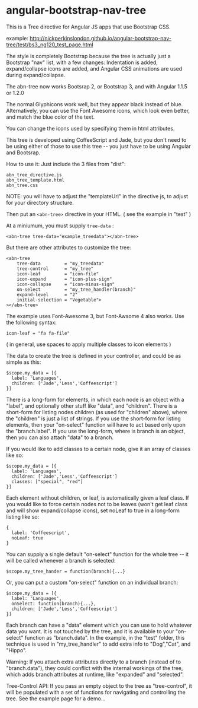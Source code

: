 angular-bootstrap-nav-tree
==========================

This is a Tree directive for Angular JS apps that use Bootstrap CSS.

example: http://nickperkinslondon.github.io/angular-bootstrap-nav-tree/test/bs3_ng120_test_page.html

The style is completely Bootstrap because the tree is actually just a Bootstrap "nav" list, with a few changes:  Indentation is added, expand/collapse icons are added, and Angular CSS animations are used during expand/collapse.

The abn-tree now works Bootsrap 2, or Bootstrap 3, and with Angular 1.1.5 or 1.2.0

The normal Glyphicons work well, but they appear black instead of blue.  Alternatively, you can use the Font Awesome icons, which look even better, and match the blue color of the text.

You can change the icons used by specifying them in html attributes.

This tree is developed using CoffeeScript and Jade, but you don't need to be using either of those to use this tree -- you just have to be using Angular and Bootsrap.


How to use it:
Just include the 3 files from "dist":

    abn_tree_directive.js
    abn_tree_template.html
    abn_tree.css

NOTE: you will have to adjust the "templateUrl" in the directive js, to adjust for your directory structure.


Then put an `<abn-tree>` directive in your HTML.
( see the example in "test" )

At a miniumum, you must supply `tree-data` :

    <abn-tree tree-data="example_treedata"></abn-tree>

But there are other attributes to customize the tree:

    <abn-tree 
        tree-data         = "my_treedata"
        tree-control      = "my_tree"
        icon-leaf         = "icon-file"
        icon-expand       = "icon-plus-sign"
        icon-collapse     = "icon-minus-sign"
        on-select         = "my_tree_handler(branch)"
        expand-level      = "2"
        initial-selection = "Vegetable">      
    ></abn-tree>

The example uses Font-Awesome 3, but Font-Awsome 4 also works.
Use the following syntax:

    icon-leaf = "fa fa-file"
    
( in general, use spaces to apply multiple classes to icon elements )


The data to create the tree is defined in your controller, and could be as simple as this:

    $scope.my_data = [{
      label: 'Languages',
      children: ['Jade','Less','Coffeescript']
    }]

There is a long-form for elements, in which each node is an object with a "label", and optionally other stuff like "data", and "children".
There is a short-form for listing nodes children (as used for "children" above), where the "children" is just a list of strings.
If you use the short-form for listing elements, then your "on-select" function will have to act based only upon the "branch.label".  If you use the 
long-form, where is branch is an object, then you can also attach "data" to a branch.

If you would like to add classes to a certain node, give it an array of classes like so:

    $scope.my_data = [{
      label: 'Languages',
      children: ['Jade','Less','Coffeescript']
      classes: ["special", "red"]
    }]

Each element without children, or leaf, is automatically given a leaf class. If you would like to force certain nodes not to be leaves (won't get leaf class and will show expand/collapse icons), set noLeaf to true in a long-form listing like so:

    {
      label: 'Coffeescript',
      noLeaf: true
    }

You can supply a single default "on-select" function for the whole tree -- it will be called whenever a branch is selected:

    $scope.my_tree_hander = function(branch){...}


Or, you can put a custom "on-select" function on an individual branch:

    $scope.my_data = [{
      label: 'Languages',
      onSelect: function(branch){...},
      children: ['Jade','Less','Coffeescript']
    }]
    
Each branch can have a "data" element which you can use to hold whatever data you want.  It is not touched by the tree, and it is available to your "on-select" function as "branch.data".  In the example, in the "test" folder, this technique is used in "my_tree_handler" to add extra info to "Dog","Cat", and "Hippo".  

Warning: If you attach extra attributes directly to a branch (instead of to "branch.data"), they could conflict with the internal workings of the tree, which adds branch attributes at runtime, like "expanded" and "selected".

Tree-Control API:
If you pass an empty object to the tree as "tree-control", it will be populated with a set of functions for navigating and controlling the tree.  See the example page for a demo...